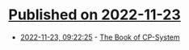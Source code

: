 # [Published on 2022-11-23](index.md)

* [2022-11-23, 09:22:25](https://news.ycombinator.com/item?id=33716928) - [The Book of CP-System](https://fabiensanglard.net/cpsb_paper/index.html)
